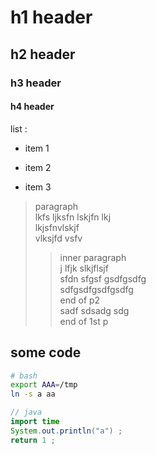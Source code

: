 #    h1 header
##   h2 header
###  h3 header
#### h4 header

list :
* item 1
- item 2
* item 3

> paragraph\
> lkfs ljksfn lskjfn lkj\
> lkjsfnvlskjf\
> vlksjfd vsfv
>> inner paragraph\
>> j lfjk slkjflsjf\
>>  sfdn sfgsf gsdfgsdfg\
>> sdfgsdfgsdfgsdfg\
>> end of p2\
> sadf sdsadg sdg\
> end of 1st p


## some code
```bash
# bash
export AAA=/tmp
ln -s a aa
```

```java
// java
import time
System.out.println("a") ;
return 1 ;
```
